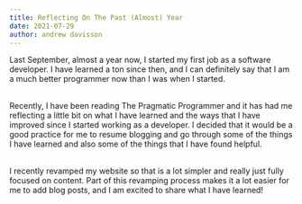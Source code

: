 ```yaml
---
title: Reflecting On The Past (Almost) Year
date: 2021-07-29
author: andrew davisson
---
```


Last September, almost a year now, I started my first job as a software developer. I have learned a ton since then, and I can definitely say that I am a much better programmer now than I was when I started.
<br><br>

Recently, I have been reading The Pragmatic Programmer and it has had me reflecting a little bit on what I have learned and the ways that I have improved since I started working as a developer. I decided that it would be a good practice for me to resume blogging and go through some of the things I have learned and also some of the things that I have found helpful.
<br><br>

I recently revamped my website so that is a lot simpler and really just fully focused on content. Part of this revamping process makes it a lot easier for me to add blog posts, and I am excited to share what I have learned!
